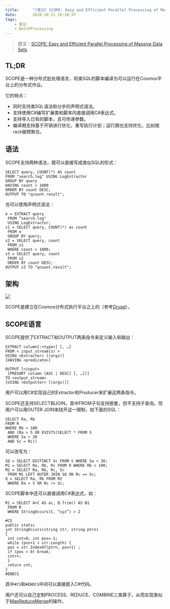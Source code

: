 ```yaml
---
title:      "[笔记] SCOPE: Easy and Efficient Parallel Processing of Massive Data Sets"
date:       2020-10-11 18:18:37
tags:
    - 笔记
    - BatchProcessing
---
```


> 原文：[SCOPE: Easy and Efficient Parallel Processing of Massive Data Sets](http://www.vldb.org/pvldb/vol1/1454166.pdf)

## TL;DR

SCOPE是一种分布式批处理语言，将类SQL的脚本编译为可以运行在Cosmos平台上的分布式作业。

它的特点：
- 同时支持类SQL语法和分步的声明式语法。
- 支持使用C#编写扩展类和脚本内直接调用C#表达式。
- 支持导入已有的脚本，且可传递参数。
- 编译期支持基于开销进行优化，重写执行计划；运行期也支持优化，比如按rack做预聚合。

<!--more-->

## 语法

SCOPE支持两种语法，既可以直接写成类似SQL的形式：

```
SELECT query, COUNT(*) AS count
FROM "search.log" USING LogExtractor
GROUP BY query
HAVING count > 1000
ORDER BY count DESC;
OUTPUT TO "qcount.result";
```

也可以使用声明式语法：

```
e = EXTRACT query
 FROM “search.log"
 USING LogExtractor;
s1 = SELECT query, COUNT(*) as count
 FROM e
 GROUP BY query;
s2 = SELECT query, count
 FROM s1
 WHERE count > 1000;
s3 = SELECT query, count
 FROM s2
 ORDER BY count DESC;
OUTPUT s3 TO “qcount.result";
```

## 架构

![](https://fuzhe-pics.oss-cn-beijing.aliyuncs.com/scope-01.jpg)

SCOPE是建立在Cosmos分布式执行平台之上的（参考[Dryad](/2020/10/11/dryad-distributed-data-parallel-programs-from-sequential-building-blocks/)）。

## SCOPE语言

SCOPE提供了EXTRACT和OUTPUT两条指令来定义输入和输出：

```
EXTRACT column[:<type>] [, …]
FROM < input_stream(s) >
USING <Extractor> [(args)]
[HAVING <predicate>]

OUTPUT [<input>
 [PRESORT column [ASC | DESC] [, …]]]
TO <output_stream>
[USING <Outputter> [(args)]]
```

用户可以用C#实现自己的Extractor和Producer来扩展这两条指令。

SCOPE还支持SELECT和JOIN，其中FROM子句支持嵌套，但不支持子查询。但用户可以用OUTER JOIN来绕开这一限制，如下面的SQL：

```
SELECT Ra, Rb
FROM R
WHERE Rb < 100
 AND (Ra > 5 OR EXISTS(SELECT * FROM S
 WHERE Sa < 20
 AND Sc = Rc))
```

可以改写为：

```
SQ = SELECT DISTINCT Sc FROM S WHERE Sa < 20;
M1 = SELECT Ra, Rb, Rc FROM R WHERE Rb < 100;
M2 = SELECT Ra, Rb, Rc, Sc
 FROM M1 LEFT OUTER JOIN SQ ON Rc == Sc;
Q = SELECT Ra, Rb FROM M2
 WHERE Ra > 5 OR Rc != Sc; 
```

SCOPE脚本中还可以直接调用C#表达式，如：

```
R1 = SELECT A+C AS ac, B.Trim() AS B1
 FROM R
 WHERE StringOccurs(C, “xyz”) > 2

#CS
public static
int StringOccurs(string str, string ptrn)
{
 int cnt=0; int pos=-1;
 while (pos+1 < str.Length) {
 pos = str.IndexOf(ptrn, pos+1) ;
 if (pos < 0) break;
 cnt++;
 }
 return cnt;
}
#ENDCS
```

其中`#CS`和`#ENDCS`中间可以直接嵌入C#代码。

用户还可以自己定制PROCESS、REDUCE、COMBINE三类算子，从而实现类似于[MapReduceMerge](2020/09/27/map-reduce-merge-simplified-relational-data-processing-on-large-clusters/)的操作。
